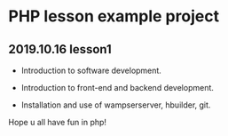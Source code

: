 #  PHP lesson example project 

## 2019.10.16 lesson1 

- Introduction to software development.

- Introduction to front-end and backend development.

- Installation and use of wampserserver, hbuilder, git.

Hope u all have fun in php!

